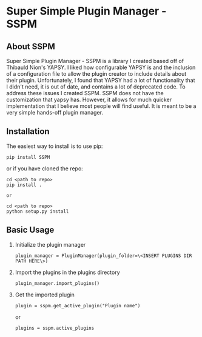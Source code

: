 # Super Simple Plugin Manager - SSPM

## About SSPM

Super Simple Plugin Manager - SSPM is a library I created based off of Thibauld Nion's YAPSY. 
I liked how configurable YAPSY is and the inclusion of a configuration file to allow the plugin creator to include
details about their plugin. Unfortunately, I found that YAPSY had a lot of functionality that I didn't need, it is
out of date, and contains a lot of deprecated code. To address these issues I created SSPM. SSPM does not have the 
customization that yapsy has. However, it allows for much quicker implementation that I believe most people will 
find useful. It is meant to be a very simple hands-off plugin manager.

## Installation

The easiest way to install is to use pip:
	
	pip install SSPM

or if you have cloned the repo:
	
	cd <path to repo>
	pip install .

	or
	
	cd <path to repo>
	python setup.py install
	

## Basic Usage

1. Initialize the plugin manager

	``` shell
	plugin_manager = PluginManager(plugin_folder=\<INSERT PLUGINS DIR PATH HERE\>)
	```
	
2. Import the plugins in the plugins directory

	``` shell
	plugin_manager.import_plugins()
	```
 
3. Get the imported plugin

	```shell
	plugin = sspm.get_active_plugin("Plugin name")
	```
 
    or

    ```shell
    plugins = sspm.active_plugins
    ```
